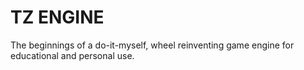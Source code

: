 # TZ ENGINE

The beginnings of a do-it-myself, wheel reinventing game engine for educational and personal use.
